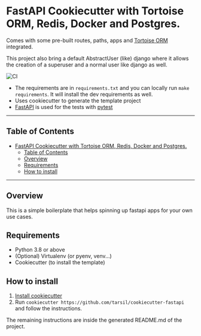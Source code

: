 # FastAPI Cookiecutter with Tortoise ORM, Redis, Docker and Postgres.

Comes with some pre-built routes, paths, apps and [Tortoise ORM](https://tortoise.github.io/_modules/tortoise/fields/data.html)
integrated.

This project also bring a default AbstractUser (like) django where
it allows the creation of a superuser and a normal user like django as well.

![CI](https://github.com/tarsil/cookiecutter-fastapi/actions/workflows/main.yml/badge.svg)

- The requirements are in `requirements.txt` and you can locally run `make requirements`.
  It will install the dev requirements as well.
- Uses cookiecutter to generate the template project
- [FastAPI](https://fastapi.tiangolo.com/) is used for the tests with [pytest](https://docs.pytest.org/en/latest/)

---

## Table of Contents

- [FastAPI Cookiecutter with Tortoise ORM, Redis, Docker and Postgres.](#fastapi-cookiecutter-with-tortoise-orm-redis-docker-and-postgres)
  - [Table of Contents](#table-of-contents)
  - [Overview](#overview)
  - [Requirements](#requirements)
  - [How to install](#how-to-install)

---

## Overview

This is a simple boilerplate that helps spinning up fastapi apps for your own use cases.

## Requirements

- Python 3.8 or above
- (Optional) Virtualenv (or pyenv, venv...)
- Cookiecutter (to install the template)

## How to install

1. [Install cookiecutter](https://cookiecutter.readthedocs.io/en/1.7.2/installation.html)
2. Run `cookiecutter https://github.com/tarsil/cookiecutter-fastapi` and follow the instructions.

The remaining instructions are inside the generated README.md of the project.
